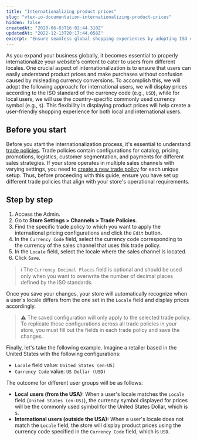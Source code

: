 ```yaml
---
title: "Internationalizing product prices"
slug: "vtex-io-documentation-internationalizing-product-prices"
hidden: false
createdAt: "2020-06-03T16:02:44.310Z"
updatedAt: "2022-12-13T20:17:44.058Z"
excerpt: "Ensure seamless global shopping experiences by adopting ISO currency codes for international users."
---
```


As you expand your business globally, it becomes essential to properly internationalize your website's content to cater to users from different locales. One crucial aspect of internationalization is to ensure that users can easily understand product prices and make purchases without confusion caused by misleading currency conversions. To accomplish this, we will adopt the following approach: for international users, we will display prices according to the ISO standard of the currency code (e.g., `USD`), while for local users, we will use the country-specific commonly used currency symbol (e.g., `$`). This flexibility in displaying product prices will help create a user-friendly shopping experience for both local and international users.

## Before you start

Before you start the internationalization process, it's essential to understand [trade policies](https://help.vtex.com/en/tutorial/como-funciona-uma-politica-comercial--6Xef8PZiFm40kg2STrMkMV). Trade policies contain configurations for catalog, pricing, promotions, logistics, customer segmentation, and payments for different sales strategies. If your store operates in multiple sales channels with varying settings, you need to [create a new trade policy](https://help.vtex.com/tutorial/creating-a-trade-policy--563tbcL0TYKEKeOY4IAgAE) for each unique setup. Thus, before proceeding with this guide, ensure you have set up different trade policies that align with your store's operational requirements.

## Step by step

1. Access the Admin.
2. Go to **Store Settings > Channels > Trade Policies**.
3. Find the specific trade policy to which you want to apply the international pricing configurations and click the `Edit` button.
4. In the `Currency Code` field, select the currency code corresponding to the currency of the sales channel that uses this trade policy.
6. In the `Locale` field, select the locale where the sales channel is located.
7. Click `Save`.

> ℹ️ The `Currency Decimal Places` field is optional and should be used only when you want to overwrite the number of decimal places defined by the ISO standards.

Once you save your changes, your store will automatically recognize when a user's locale differs from the one set in the `Locale` field and display prices accordingly.

> ⚠️ The saved configuration will only apply to the selected trade policy. To replicate these configurations across all trade policies in your store, you must fill out the fields in each trade policy and save the changes.

Finally, let's take the following example. Imagine a retailer based in the United States with the following configurations:

- `Locale` field value: `United States (en-US)`
- `Currency Code` value: `US Dollar (USD)`

The outcome for different user groups will be as follows:

- **Local users (from the USA):** When a user's locale matches the `Locale` field (`United States (en-US)`), the currency symbol displayed for prices will be the commonly used symbol for the United States Dollar, which is `$`.
- **International users (outside the USA):** When a user's locale does not match the `Locale` field, the store will display product prices using the currency code specified in the `Currency Code` field, which is `USD`.

